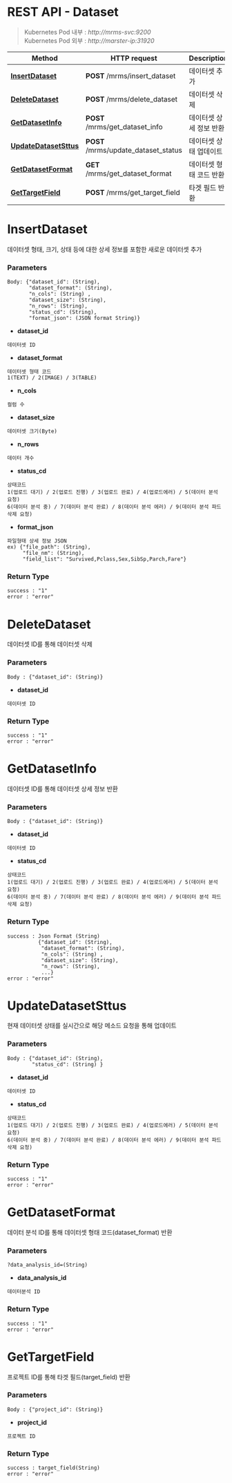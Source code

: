 # REST API - Dataset

> Kubernetes Pod 내부 : *http://mrms-svc:9200* </br>
> Kubernetes Pod 외부 : *http://marster-ip:31920*


|Method|HTTP request|Description|
|------|------------|-----------|
|[**InsertDataset**](Dataset.md#InsertDataset) | **POST** /mrms/insert_dataset |데이터셋 추가|
|[**DeleteDataset**](Dataset.md#DeleteDataset) | **POST** /mrms/delete_dataset |데이터셋 삭제|
|[**GetDatasetInfo**](Dataset.md#GetDatasetInfo) | **POST** /mrms/get_dataset_info |데이터셋 상세 정보 반환|
|[**UpdateDatasetSttus**](Dataset.md#UpdateDatasetSttus) | **POST** /mrms/update_dataset_status |데이터셋 상태 업데이트|
|[**GetDatasetFormat**](Dataset.md#GetDatasetFormat) | **GET** /mrms/get_dataset_format | 데이터셋 형태 코드 반환|
|[**GetTargetField**](Dataset.md#GetTargetField) | **POST** /mrms/get_target_field | 타겟 필드 반환|


<a name="InsertDataset"></a>
# **InsertDataset**
데이터셋 형태, 크기, 상태 등에 대한 상세 정보를 포함한 새로운 데이터셋 추가
### Parameters
```
Body: {"dataset_id": (String),
       "dataset_format": (String),
       "n_cols": (String) ,
       "dataset_size": (String),
       "n_rows": (String),
       "status_cd": (String),
       "format_json": (JSON format String)}
```
- **dataset_id**
```
데이터셋 ID
```
- **dataset_format**
```
데이터셋 형태 코드
1(TEXT) / 2(IMAGE) / 3(TABLE)
```
- **n_cols**
```
컬럼 수
```
- **dataset_size**
```
데이터셋 크기(Byte)
```
- **n_rows**
```
데이터 개수
```
- **status_cd**
```
상태코드
1(업로드 대기) / 2(업로드 진행) / 3(업로드 완료) / 4(업로드에러) / 5(데이터 분석 요청)
6(데이터 분석 중) / 7(데이터 분석 완료) / 8(데이터 분석 에러) / 9(데이터 분석 파드 삭제 요청)
```
- **format_json**
```
파일형태 상세 정보 JSON
ex) {"file_path": (String),
     "file_nm": (String),
     "field_list": "Survived,Pclass,Sex,SibSp,Parch,Fare"}
```
### Return Type
```
success : "1"
error : "error"
```

<a name="DeleteDataset"></a>
# **DeleteDataset**
데이터셋 ID를 통해 데이터셋 삭제
### Parameters
```
Body : {"dataset_id": (String)}
```
- **dataset_id**
```
데이터셋 ID
```
### Return Type
```
success : "1"
error : "error"
```

<a name="GetDatasetInfo"></a>
# **GetDatasetInfo**
데이터셋 ID를 통해 데이터셋 상세 정보 반환
### Parameters
```
Body : {"dataset_id": (String)}
```
- **dataset_id**
```
데이터셋 ID
```
- **status_cd**
```
상태코드
1(업로드 대기) / 2(업로드 진행) / 3(업로드 완료) / 4(업로드에러) / 5(데이터 분석 요청)
6(데이터 분석 중) / 7(데이터 분석 완료) / 8(데이터 분석 에러) / 9(데이터 분석 파드 삭제 요청)
```
### Return Type
```
success : Json Format (String)
          {"dataset_id": (String),
           "dataset_format": (String),
           "n_cols": (String) ,
           "dataset_size": (String),
           "n_rows": (String),
           ...}
error : "error"
```

<a name="UpdateDatasetSttus"></a>
# **UpdateDatasetSttus**
현재 데이터셋 상태를 실시간으로 해당 메소드 요청을 통해 업데이트
### Parameters
```
Body : {"dataset_id": (String),
        "status_cd": (String) }
```
- **dataset_id**
```
데이터셋 ID
```
- **status_cd**
```
상태코드
1(업로드 대기) / 2(업로드 진행) / 3(업로드 완료) / 4(업로드에러) / 5(데이터 분석 요청)
6(데이터 분석 중) / 7(데이터 분석 완료) / 8(데이터 분석 에러) / 9(데이터 분석 파드 삭제 요청)
```
### Return Type
```
success : "1"
error : "error"
```

<a name="GetDatasetFormat"></a>
# **GetDatasetFormat**
데이터 분석 ID를 통해 데이터셋 형태 코드(dataset_format) 반환
### Parameters
```
?data_analysis_id=(String)
```
- **data_analysis_id**
```
데이터분석 ID
```
### Return Type
```
success : "1"
error : "error"
```

<a name="GetTargetField"></a>
# **GetTargetField**
프로젝트 ID를 통해 타겟 필드(target_field) 반환
### Parameters
```
Body : {"project_id": (String)}
```
- **project_id**
```
프로젝트 ID
```
### Return Type
```
success : target_field(String)
error : "error"
```

